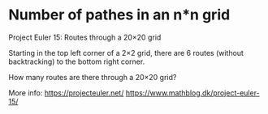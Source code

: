 # Number of pathes in an n*n grid

Project Euler 15: Routes through a 20×20 grid

Starting in the top left corner of a 2×2 grid, there are 6 routes (without backtracking) to the bottom right corner.

How many routes are there through a 20×20 grid?

More info:
https://projecteuler.net/
https://www.mathblog.dk/project-euler-15/
